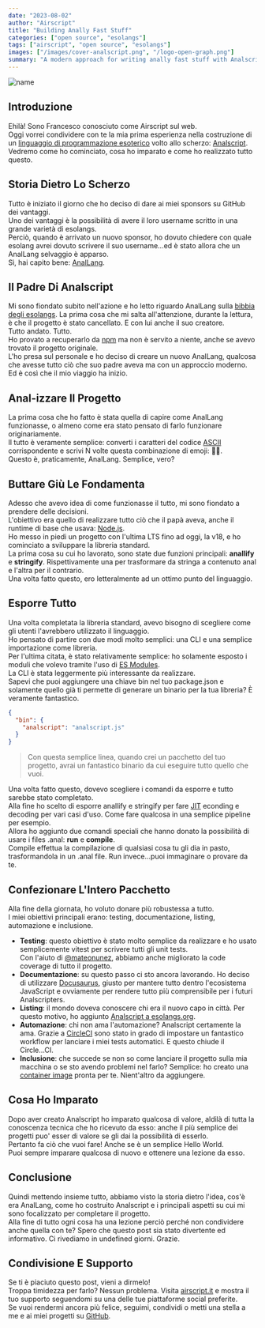 ```yaml
---
date: "2023-08-02"
author: "Airscript"
title: "Building Anally Fast Stuff"
categories: ["open source", "esolangs"]
tags: ["airscript", "open source", "esolangs"]
images: ["/images/cover-analscript.png", "/logo-open-graph.png"]
summary: "A modern approach for writing anally fast stuff with Analscript."
---
```


![name](/images/cover-analscript.png#center)

## Introduzione
Ehilà! Sono Francesco conosciuto come Airscript sul web.  
Oggi vorrei condividere con te la mia prima esperienza nella costruzione di un [linguaggio di programmazione esoterico][esolang] volto allo scherzo: [Analscript](https://github.com/airscripts/analscript).  
Vedremo come ho cominciato, cosa ho imparato e come ho realizzato tutto questo.

## Storia Dietro Lo Scherzo
Tutto è iniziato il giorno che ho deciso di dare ai miei sponsors su GitHub dei vantaggi.  
Uno dei vantaggi è la possibilità di avere il loro username scritto in una grande varietà di esolangs.  
Perciò, quando è arrivato un nuovo sponsor, ho dovuto chiedere con quale esolang avrei dovuto scrivere il suo username...ed è stato allora che un AnalLang selvaggio è apparso.  
Sì, hai capito bene: [AnalLang][anallang].  

## Il Padre Di Analscript
Mi sono fiondato subito nell'azione e ho letto riguardo AnalLang sulla [bibbia degli esolangs][esolangs-org]. 
La prima cosa che mi salta all'attenzione, durante la lettura, è che il progetto è stato cancellato. E con lui anche il suo creatore.  
Tutto andato. Tutto.  
Ho provato a recuperarlo da [npm][npm-js] ma non è servito a niente, anche se avevo trovato il progetto originale.  
L'ho presa sul personale e ho deciso di creare un nuovo AnalLang, qualcosa che avesse tutto ciò che suo padre aveva ma con un approccio moderno.  
Ed è così che il mio viaggio ha inizio.  

## Anal-izzare Il Progetto
La prima cosa che ho fatto è stata quella di capire come AnalLang funzionasse, o almeno come era stato pensato di farlo funzionare originariamente.  
Il tutto è veramente semplice: converti i caratteri del codice [ASCII][ascii] corrispondente e scrivi N volte questa combinazione di emoji: 🍑🍆.  
Questo è, praticamente, AnalLang. Semplice, vero?

## Buttare Giù Le Fondamenta
Adesso che avevo idea di come funzionasse il tutto, mi sono fiondato a prendere delle decisioni.  
L'obiettivo era quello di realizzare tutto ciò che il papà aveva, anche il runtime di base che usava: [Node.js][node-js].  
Ho messo in piedi un progetto con l'ultima LTS fino ad oggi, la v18, e ho cominciato a sviluppare la libreria standard.  
La prima cosa su cui ho lavorato, sono state due funzioni principali: **anallify** e **stringify**. Rispettivamente una per trasformare da stringa a contenuto anal e l'altra per il contrario.  
Una volta fatto questo, ero letteralmente ad un ottimo punto del linguaggio.

## Esporre Tutto
Una volta completata la libreria standard, avevo bisogno di scegliere come gli utenti l'avrebbero utilizzato il linguaggio.  
Ho pensato di partire con due modi molto semplici: una CLI e una semplice importazione come libreria.  
Per l'ultima citata, è stato relativamente semplice: ho solamente esposto i moduli che volevo tramite l'uso di [ES Modules][javascript-modules].  
La CLI è stata leggermente più interessante da realizzare.  
Sapevi che puoi aggiungere una chiave bin nel tuo package.json e solamente quello già ti permette di generare un binario per la tua libreria? È veramente fantastico.  

```json
{
  "bin": {
    "analscript": "analscript.js"
  }
}
```
> Con questa semplice linea, quando crei un pacchetto del tuo progetto, avrai un fantastico binario da cui eseguire tutto quello che vuoi.  

Una volta fatto questo, dovevo scegliere i comandi da esporre e tutto sarebbe stato completato.  
Alla fine ho scelto di esporre anallify e stringify per fare [JIT][jit] econding e decoding per vari casi d'uso. Come fare qualcosa in una semplice pipeline per esempio.  
Allora ho aggiunto due comandi speciali che hanno donato la possibilità di usare i files .anal: **run** e **compile**.  
Compile effettua la compilazione di qualsiasi cosa tu gli dia in pasto, trasformandola in un .anal file. Run invece...puoi immaginare o provare da te.  

## Confezionare L'Intero Pacchetto
Alla fine della giornata, ho voluto donare più robustessa a tutto.  
I miei obiettivi principali erano: testing, documentazione, listing, automazione e inclusione.  
- **Testing**: questo obiettivo è stato molto semplice da realizzare e ho usato semplicemente vitest per scrivere tutti gli unit tests.  
Con l'aiuto di [@mateonunez][mateo-nunez], abbiamo anche migliorato la code coverage di tutto il progetto.  
- **Documentazione**: su questo passo ci sto ancora lavorando. Ho deciso di utilizzare [Docusaurus][docusaurus], giusto per mantere tutto dentro l'ecosistema JavaScript e ovviamente per rendere tutto più comprensibile per i futuri Analscripters.  
- **Listing**: il mondo doveva conoscere chi era il nuovo capo in città. Per questo motivo, ho aggiunto [Analscript a esolangs.org][esolangs-analscript].
- **Automazione**: chi non ama l'automazione? Analscript certamente la ama. Grazie a [CircleCI][circleci] sono stato in grado di impostare un fantastico workflow per lanciare i miei tests automatici. E questo chiude il Circle...CI.  
- **Inclusione**: che succede se non so come lanciare il progetto sulla mia macchina o se sto avendo problemi nel farlo? Semplice: ho creato una [container image][docker-hub-analscript] pronta per te. Nient'altro da aggiungere.  

## Cosa Ho Imparato
Dopo aver creato Analscript ho imparato qualcosa di valore, aldilà di tutta la conoscenza tecnica che ho ricevuto da esso: anche il più semplice dei progetti puo' esser di valore se gli dai la possibilità di esserlo.  
Pertanto fa ciò che vuoi fare! Anche se è un semplice Hello World.  
Puoi sempre imparare qualcosa di nuovo e ottenere una lezione da esso.

## Conclusione
Quindi mettendo insieme tutto, abbiamo visto la storia dietro l'idea, cos'è era AnalLang, come ho costruito Analscript e i principali aspetti su cui mi sono focalizzato per completare il progetto.  
Alla fine di tutto ogni cosa ha una lezione perciò perché non condividere anche quella con te?
Spero che questo post sia stato divertente ed informativo. Ci rivediamo in undefined giorni. Grazie.  

## Condivisione E Supporto
Se ti è piaciuto questo post, vieni a dirmelo!  
Troppa timidezza per farlo? Nessun problema. Visita [airscript.it][airscript-it] e mostra il tuo supporto seguendomi su una delle tue piattaforme social preferite.  
Se vuoi rendermi ancora più felice, seguimi, condividi o metti una stella a me e ai miei progetti su [GitHub][github].

[node-js]: https://nodejs.org
[npm-js]: https://npmjs.com
[circleci]: https://circleci.com
[docusaurus]: https://docusaurus.io/
[airscript-it]: https://airscript.it
[esolangs-org]: https://esolangs.org
[github]: https://github.com/airscripts
[ascii]: https://en.wikipedia.org/wiki/ASCII
[mateo-nunez]: https://github.com/mateonunez
[anallang]: https://esolangs.org/wiki/AnalLang
[jit]: https://en.wikipedia.org/wiki/Lean_manufacturing
[esolangs-analscript]: https://esolangs.org/wiki/Analscript
[esolang]: https://esolangs.org/wiki/Esoteric_programming_language
[docker-hub-analscript]: https://hub.docker.com/r/airscript/analscript
[javascript-modules]: https://developer.mozilla.org/en-US/docs/Web/JavaScript/Guide/Modules
